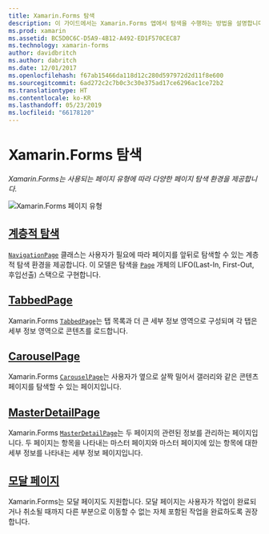 ```yaml
---
title: Xamarin.Forms 탐색
description: 이 가이드에서는 Xamarin.Forms 앱에서 탐색을 수행하는 방법을 설명합니다. Xamarin.Forms는 사용되는 페이지 유형에 따라 다양한 페이지 탐색 환경을 제공합니다.
ms.prod: xamarin
ms.assetid: BC5D0C6C-D5A9-4B12-A492-ED1F570CEC87
ms.technology: xamarin-forms
author: davidbritch
ms.author: dabritch
ms.date: 12/01/2017
ms.openlocfilehash: f67ab15466da118d12c280d597972d2d11f8e600
ms.sourcegitcommit: 6ad272c2c7b0c3c30e375ad17ce6296ac1ce72b2
ms.translationtype: HT
ms.contentlocale: ko-KR
ms.lasthandoff: 05/23/2019
ms.locfileid: "66178120"
---
```

# <a name="xamarinforms-navigation"></a>Xamarin.Forms 탐색

_Xamarin.Forms는 사용되는 페이지 유형에 따라 다양한 페이지 탐색 환경을 제공합니다._

![](images/page-types.png "Xamarin.Forms 페이지 유형")

## <a name="hierarchical-navigationhierarchicalmd"></a>[계층적 탐색](hierarchical.md)

[`NavigationPage`](xref:Xamarin.Forms.NavigationPage) 클래스는 사용자가 필요에 따라 페이지를 앞뒤로 탐색할 수 있는 계층적 탐색 환경을 제공합니다. 이 모델은 탐색을 [`Page`](xref:Xamarin.Forms.Page) 개체의 LIFO(Last-In, First-Out, 후입선출) 스택으로 구현합니다.

## <a name="tabbedpagetabbed-pagemd"></a>[TabbedPage](tabbed-page.md)

Xamarin.Forms [`TabbedPage`](xref:Xamarin.Forms.TabbedPage)는 탭 목록과 더 큰 세부 정보 영역으로 구성되며 각 탭은 세부 정보 영역으로 콘텐츠를 로드합니다.

## <a name="carouselpagecarousel-pagemd"></a>[CarouselPage](carousel-page.md)

Xamarin.Forms [`CarouselPage`](xref:Xamarin.Forms.CarouselPage)는 사용자가 옆으로 살짝 밀어서 갤러리와 같은 콘텐츠 페이지를 탐색할 수 있는 페이지입니다.

## <a name="masterdetailpagemaster-detail-pagemd"></a>[MasterDetailPage](master-detail-page.md)

Xamarin.Forms [`MasterDetailPage`](xref:Xamarin.Forms.MasterDetailPage)는 두 페이지의 관련된 정보를 관리하는 페이지입니다. 두 페이지는 항목을 나타내는 마스터 페이지와 마스터 페이지에 있는 항목에 대한 세부 정보를 나타내는 세부 정보 페이지입니다.

## <a name="modal-pagesmodalmd"></a>[모달 페이지](modal.md)

Xamarin.Forms는 모달 페이지도 지원합니다. 모달 페이지는 사용자가 작업이 완료되거나 취소될 때까지 다른 부분으로 이동할 수 없는 자체 포함된 작업을 완료하도록 권장합니다.
